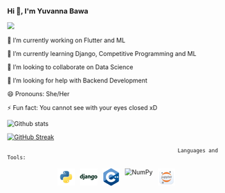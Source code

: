 ### Hi 👋, I'm Yuvanna Bawa
![](https://visitor-badge.laobi.icu/badge?page_id=YB73.YB73)


🔭 I’m currently working on Flutter and ML

🌱 I’m currently learning Django, Competitive Programming and ML

👯 I’m looking to collaborate on Data Science 

🤔 I’m looking for help with Backend Development

😄 Pronouns: She/Her

⚡ Fun fact: You cannot see with your eyes closed xD

![Github stats](https://github-readme-stats.vercel.app/api?username=YB73)


[![GitHub Streak](https://github-readme-streak-stats.herokuapp.com/?user=YB73&theme=radical&fire=purple&ring=purple)](https://git.io/streak-stats)

                                                           Languages and Tools:
<p align="center">
<img src="https://raw.githubusercontent.com/github/explore/80688e429a7d4ef2fca1e82350fe8e3517d3494d/topics/python/python.png" alt="Python" height="40" style="vertical-align:top; margin:4px">
<img src="https://raw.githubusercontent.com/github/explore/80688e429a7d4ef2fca1e82350fe8e3517d3494d/topics/django/django.png" alt="Django" height="40" style="vertical-align:top; margin:4px">
<img src="https://raw.githubusercontent.com/github/explore/80688e429a7d4ef2fca1e82350fe8e3517d3494d/topics/cpp/cpp.png" alt="C++" height="40" style="vertical-align:top; margin:4px">
  <img src="https://raw.githubusercontent.com/numpy/numpy/7e7f4adab814b223f7f917369a72757cd28b10cb/branding/icons/numpylogo.svg" alt="NumPy" height="40" style="vertical-align:top; margin:4px">
  <img src="https://github.com/raghavTinker/raghavTinker/blob/main/Logos/jupyter.png?raw=true" alt="Jupyter Notebook" height="40" style="vertical-align:top; margin:4px">
</p>


